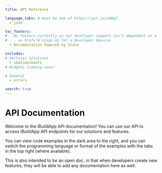 ```yaml
---
title: API Reference

language_tabs: # must be one of https://git.io/vQNgJ
  - json

toc_footers:
#   No footers currently as our developer support isn't dependent on a key
#   - <a href='#'>Sign Up for a Developer Key</a>
  - Documentation Powered by Slate

includes:
# Vertical Solutions
  - ibatimesheets
# Widgets (coming soon)

# General
  - errors

search: true
---
```


# API Documentation

Welcome to the iBuildApp API documentation! You can use our API to access iBuildApp API endpoints for our solutions and features. 

You can view code examples in the dark area to the right, and you can switch the programming language or format of the examples with the tabs in the top right (where available).

This is also intended to be an open doc, in that when developers create new features, they will be able to add any documentation here as well.
